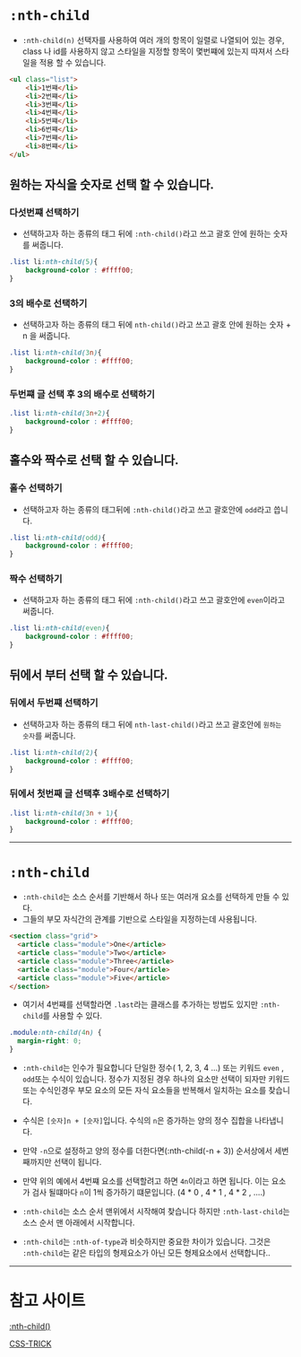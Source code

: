 # `:nth-child`

- `:nth-child(n)` 선택자를 사용하여 여러 개의 항목이 일렬로 나열되어 있는 경우, class 나 id를 사용하지 않고 스타일을 지정할 항목이 몇번쨰에 있는지 따져서 스타일을 적용 할 수 있습니다.

```html
<ul class="list">
    <li>1번쨰</li>
    <li>2번쨰</li>
    <li>3번쨰</li>
    <li>4번쨰</li>
    <li>5번쨰</li>
    <li>6번쨰</li>
    <li>7번쨰</li>
    <li>8번쨰</li>
</ul>
```

## 원하는 자식을 숫자로 선택 할 수 있습니다.

### 다섯번쨰 선택하기

- 선택하고자 하는 종류의 태그 뒤에 `:nth-child()`라고 쓰고 괄호 안에 원하는 숫자를 써줍니다.

```css
.list li:nth-child(5){
    background-color : #ffff00;
}
```

### 3의 배수로 선택하기

- 선택하고자 하는 종류의 태그 뒤에 `nth-child()`라고 쓰고 괄호 안에 원하는 숫자 + n 을 써줍니다.

```css
.list li:nth-child(3n){
    background-color : #ffff00;
}
```

### 두번쨰 글 선택 후 3의 배수로 선택하기

```css
.list li:nth-child(3n+2){
    background-color : #ffff00;
}
```

## 홀수와 짝수로 선택 할 수 있습니다. 

### 홀수 선택하기

- 선택하고자 하는 종류의 태그뒤에 `:nth-child()`라고 쓰고 괄호안에 `odd`라고 씁니다.

```css
.list li:nth-child(odd){
    background-color : #ffff00;
}
```

### 짝수 선택하기

- 선택하고자 하는 종류의 태그 뒤에 `:nth-child()`라고 쓰고 괄호안에 `even`이라고 써줍니다. 

```css
.list li:nth-child(even){
    background-color : #ffff00;
}
```

## 뒤에서 부터 선택 할 수 있습니다.

### 뒤에서 두번쨰 선택하기

- 선택하고자 하는 종류의 태그 뒤에 `nth-last-child()`라고 쓰고 괄호안에 `원하는 숫자`를 써줍니다.

```css
.list li:nth-child(2){
    background-color : #ffff00;
}
```

### 뒤에서 첫번째 글 선택후 3배수로 선택하기

```css
.list li:nth-child(3n + 1){
    background-color : #ffff00;
}
```

- - -

# `:nth-child`

- `:nth-child`는 소스 순서를 기반해서 하나 또는 여러개 요소를 선택하게 만들 수 있다.
- 그들의 부모 자식간의 관계를 기반으로 스타일을 지정하는데 사용됩니다.

```html
<section class="grid">
  <article class="module">One</article>
  <article class="module">Two</article>
  <article class="module">Three</article>
  <article class="module">Four</article>
  <article class="module">Five</article>
</section>
```

- 여기서 4번쨰를 선택할라면 `.last`라는 클래스를 추가하는 방법도 있지만 `:nth-child`를 사용할 수 있다.

```css
.module:nth-child(4n) {
  margin-right: 0;
}
```

- `:nth-child`는 인수가 필요합니다 단일한 정수( 1, 2, 3, 4 ...) 또는 키워드 `even` , `odd`또는 수식이 있습니다. 정수가 지정된 경우 하나의 요소만 선택이 되자만 키워드 또는 수식인경우 부모 요소의 모든 자식 요소들을 반복해서 일치하는 요소를 찾습니다.
- 수식은 `[숫자]n + [숫자]`입니다. 수식의 `n`은 증가하는 양의 정수 집합을 나타냅니다.
- 만약 `-n`으로 설정하고 양의 정수를 더한다면(:nth-child(-n + 3)) 순서상에서 세번째까지만 선택이 됩니다.
- 만약 위의 예에서 4번쨰 요소를 선택할려고 하면 `4n`이라고 하면 됩니다. 이는 요소가 검사 될떄마다 `n`이 1씩 증가하기 떄문입니다. (4 * 0 , 4 * 1 , 4 * 2 , ....)

- `:nth-child`는 소스 순서 맨위에서 시작해여 찾습니다 하지만 `:nth-last-child`는 소스 순서 맨 아래에서 시작합니다.
- `:nth-child`는 `:nth-of-type`과 비슷하지만 중요한 차이가 있습니다. 그것은 `:nth-child`는 같은 타입의 형제요소가 아닌 모든 형제요소에서 선택합니다.. 

- - -

# 참고 사이트 

[:nth-child()](http://html5around.com/wordpress/tutorials/css3-nth-child/)

[CSS-TRICK](https://css-tricks.com/almanac/selectors/n/nth-child/)